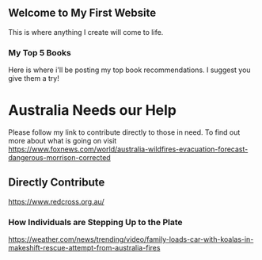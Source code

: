 ## Welcome to My First Website

This is where anything I create will come to life.

### My Top 5 Books

Here is where i'll be posting my top book recommendations. I suggest you give them a try!

# Australia Needs our Help

Please follow my link to contribute directly to those in need. To find out more about what is going on visit https://www.foxnews.com/world/australia-wildfires-evacuation-forecast-dangerous-morrison-corrected
## Directly Contribute

https://www.redcross.org.au/
### How Individuals are Stepping Up to the Plate

https://weather.com/news/trending/video/family-loads-car-with-koalas-in-makeshift-rescue-attempt-from-australia-fires

